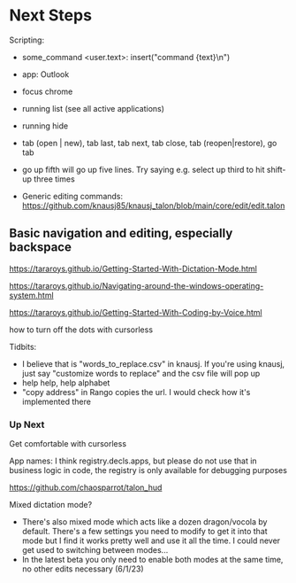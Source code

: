 # Next Steps



Scripting:
- some_command <user.text>: insert("command {text}\n")
- app: Outlook


- focus chrome
- running list         (see all active applications)
- running hide 
- tab (open | new), tab last, tab next, tab close, tab (reopen|restore), go tab <number>
- go up fifth will go up five lines. Try saying e.g. select up third to hit shift-up three times
- Generic editing commands: https://github.com/knausj85/knausj_talon/blob/main/core/edit/edit.talon


Basic navigation and editing, especially backspace
- 

https://tararoys.github.io/Getting-Started-With-Dictation-Mode.html

https://tararoys.github.io/Navigating-around-the-windows-operating-system.html

https://tararoys.github.io/Getting-Started-With-Coding-by-Voice.html



how to turn off the dots with cursorless

Tidbits:

- I believe that is "words_to_replace.csv" in knausj. If you're using knausj, just say "customize words to replace" and the csv file will pop up
- help help, help alphabet 
- "copy address" in Rango copies the url. I would check how it's implemented there

### Up Next

Get comfortable with cursorless

App names:  I think registry.decls.apps, but please do not use that in business logic in code, the registry is only available for debugging purposes


https://github.com/chaosparrot/talon_hud


Mixed dictation mode?
- There's also mixed mode which acts like a dozen dragon/vocola by default.  There's a few settings you need to modify to get it into that mode but I find it works pretty well and use it all the time.  I could never get used to switching between modes...
- In the latest beta you only need to enable both modes at the same time, no other edits necessary (6/1/23)

